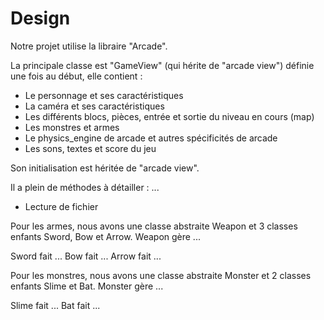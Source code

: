 # Design

Notre projet utilise la libraire "Arcade".

La principale classe est "GameView" (qui hérite de "arcade view") définie une fois au début, elle contient :
- Le personnage et ses caractéristiques
- La caméra et ses caractéristiques
- Les différents blocs, pièces, entrée et sortie du niveau en cours (map)
- Les monstres et armes
- Le physics_engine de arcade et autres spécificités de arcade
- Les sons, textes et score du jeu

Son initialisation est héritée de "arcade view".

Il a plein de méthodes à détailler :
...


- Lecture de fichier



Pour les armes, nous avons une classe abstraite Weapon et 3 classes enfants Sword, Bow et Arrow.
Weapon gère ...

Sword fait ...
Bow fait ...
Arrow fait ...

Pour les monstres, nous avons une classe abstraite Monster et 2 classes enfants Slime et Bat.
Monster gère ...

Slime fait ...
Bat fait ...

